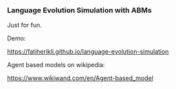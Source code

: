 ### Language Evolution Simulation with ABMs

Just for fun.

Demo:

<https://fatiherikli.github.io/language-evolution-simulation>

Agent based models on wikipedia:

<https://www.wikiwand.com/en/Agent-based_model>

